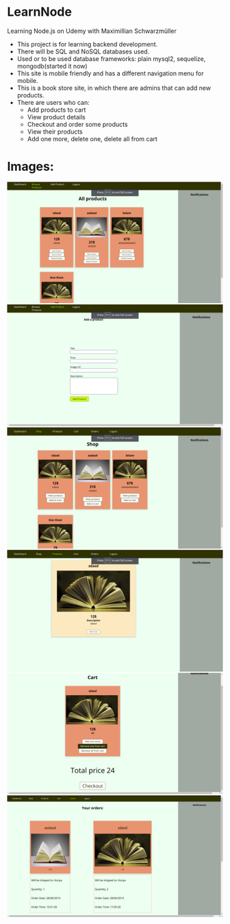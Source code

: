 # LearnNode
Learning Node.js on Udemy with Maximillian Schwarzmüller

* This project is for learning backend development.
* There will be SQL and NoSQL databases used.
* Used or to be used database frameworks: plain mysql2, sequelize, mongodb(started it now)
* This site is mobile friendly and has a different navigation menu for mobile.
* This is a book store site, in which there are admins that can add new products.
* There are users who can:
    * Add products to cart
    * View product details
    * Checkout and order some products
    * View their products
    * Add one more, delete one, delete all from cart

    
# Images:
![first](repoImages/1.png)
![second](repoImages/2.png)
![third](repoImages/3.png)
![fourth](repoImages/4.png)
![fifth](repoImages/5.png)
![sixth](repoImages/6.png)

